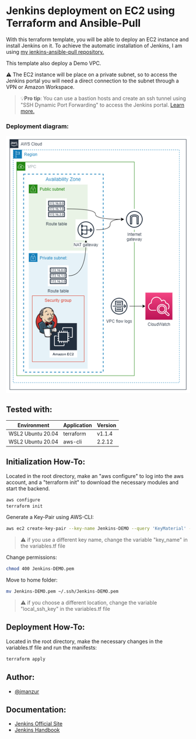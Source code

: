 # Jenkins deployment on EC2 using Terraform and Ansible-Pull

With this terraform template, you will be able to deploy an EC2 instance and install Jenkins on it. To achieve the automatic installation of Jenkins, I am using [my jenkins-ansible-pull repository.](https://github.com/JManzur/jenkins-ansible-pull)

This template also deploy a Demo VPC. 

⚠️ The EC2 instance will be place on a private subnet, so to access the Jenkins portal you will need a direct connection to the subnet through a VPN or Amazon Workspace.

>💡**Pro tip**: You can use a bastion hosts and create an ssh tunnel using "SSH Dynamic Port Forwarding" to access the Jenkins portal. [Learn more.](https://github.com/JManzur/ec2-bastion-host)

### Deployment diagram:

![App Screenshot](images/jenkins-on-ec2.png)

## Tested with: 

| Environment | Application | Version  |
| ----------------- |-----------|---------|
| WSL2 Ubuntu 20.04 | terraform | v1.1.4  |
| WSL2 Ubuntu 20.04 | aws-cli | 2.2.12  |

## Initialization How-To:

Located in the root directory, make an "aws configure" to log into the aws account, and a "terraform init" to download the necessary modules and start the backend.

```bash
aws configure
terraform init
```

Generate a Key-Pair using AWS-CLI:

```bash
aws ec2 create-key-pair --key-name Jenkins-DEMO --query 'KeyMaterial' --output text > Jenkins-DEMO.pem
```

>:warning: if you use a different key name, change the variable "key_name" in the variables.tf file

Change permissions:
```bash
chmod 400 Jenkins-DEMO.pem
```

Move to home folder:
```bash
mv Jenkins-DEMO.pem ~/.ssh/Jenkins-DEMO.pem
```

>:warning: if you choose a different location, change the variable "local_ssh_key" in the variables.tf file

## Deployment How-To:

Located in the root directory, make the necessary changes in the variables.tf file and run the manifests:

```bash
terraform apply
```

## Author:

- [@jmanzur](https://github.com/JManzur)

## Documentation:

- [Jenkins Official Site](https://www.jenkins.io/)
- [Jenkins Handbook](https://www.jenkins.io/doc/book/)
